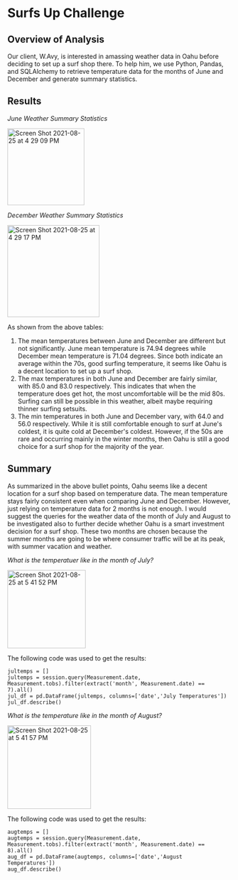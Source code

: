 # Surfs Up Challenge

## Overview of Analysis
Our client, W.Avy, is interested in amassing weather data in Oahu before deciding to set up a surf shop there. To help him, we use Python, Pandas, and SQLAlchemy to retrieve temperature data for the months of June and December and generate summary statistics.

## Results
_June Weather Summary Statistics_

<img width="173" alt="Screen Shot 2021-08-25 at 4 29 09 PM" src="https://user-images.githubusercontent.com/84816495/130860187-5e31f5de-3e4b-4699-a1fa-5b70f4cf4fe5.png">

_December Weather Summary Statistics_

<img width="207" alt="Screen Shot 2021-08-25 at 4 29 17 PM" src="https://user-images.githubusercontent.com/84816495/130860234-81702dfd-300d-4928-802d-5e13e6977d2f.png">

As shown from the above tables:
1. The mean temperatures between June and December are different but not significantly. June mean temperature is 74.94 degrees while December mean temperature is 71.04 degrees. Since both indicate an average within the 70s, good surfing temperature, it seems like Oahu is a decent location to set up a surf shop.
2. The max temperatures in both June and December are fairly similar, with 85.0 and 83.0 respectively. This indicates that when the temperature does get hot, the most uncomfortable will be the mid 80s. Surfing can still be possible in this weather, albeit maybe requiring thinner surfing setsuits.
3. The min temperatures in both June and December vary, with 64.0 and 56.0 respectively. While it is still comfortable enough to surf at June's coldest, it is quite cold at December's coldest. However, if the 50s are rare and occurring mainly in the winter months, then Oahu is still a good choice for a surf shop for the majority of the year.

## Summary

As summarized in the above bullet points, Oahu seems like a decent location for a surf shop based on temperature data. The mean temperature stays fairly consistent even when comparing June and December. However, just relying on temperature data for 2 months is not enough. I would suggest the queries for the weather data of the month of July and August to be investigated also to further decide whether Oahu is a smart investment decision for a surf shop. These two months are chosen because the summer months are going to be where consumer traffic will be at its peak, with summer vacation and weather.

_What is the temperatuer like in the month of July?_

<img width="176" alt="Screen Shot 2021-08-25 at 5 41 52 PM" src="https://user-images.githubusercontent.com/84816495/130868601-0be806bf-b978-4956-90b1-a8b9a1aa1f4f.png">

The following code was used to get the results:
```
jultemps = []
jultemps = session.query(Measurement.date, Measurement.tobs).filter(extract('month', Measurement.date) == 7).all()
jul_df = pd.DataFrame(jultemps, columns=['date','July Temperatures'])
jul_df.describe()
```

_What is the temperature like in the month of August?_

<img width="188" alt="Screen Shot 2021-08-25 at 5 41 57 PM" src="https://user-images.githubusercontent.com/84816495/130868611-059ecda9-a6cb-4f4d-a7a9-afd030726cd2.png">

The following code was used to get the results:
```
augtemps = []
augtemps = session.query(Measurement.date, Measurement.tobs).filter(extract('month', Measurement.date) == 8).all()
aug_df = pd.DataFrame(augtemps, columns=['date','August Temperatures'])
aug_df.describe()
```
